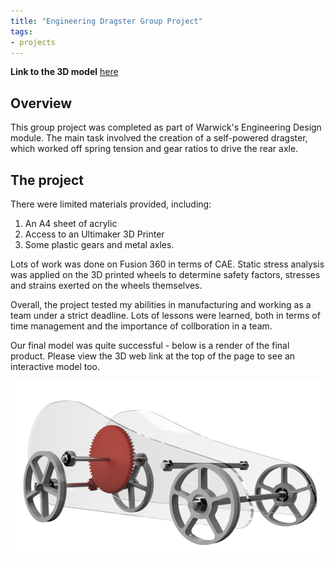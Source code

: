 ```yaml
---
title: "Engineering Dragster Group Project"
tags:
- projects
---
```


**Link to the 3D model** [here](https://emiltsi.github.io/)

## Overview

This group project was completed as part of Warwick's Engineering Design module. The main task involved the creation of a self-powered dragster, which worked off spring tension and gear ratios to drive the rear axle.

## The project

There were limited materials provided, including:

1. An A4 sheet of acrylic
2. Access to an Ultimaker 3D Printer
3. Some plastic gears and metal axles.

Lots of work was done on Fusion 360 in terms of CAE. Static stress analysis was applied on the 3D printed wheels to determine safety factors, stresses and strains exerted on the wheels themselves.

Overall, the project tested my abilities in manufacturing and working as a team under a strict deadline. Lots of lessons were learned, both in terms of time management and the importance of collboration in a team.

Our final model was quite successful - below is a render of the final product. Please view the 3D web link at the top of the page to see an interactive model too.

![Image of dragster](/emil/images/dragster.png)